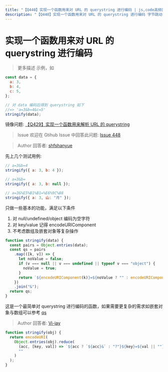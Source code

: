 ```yaml
---
title: "【Q440】实现一个函数用来对 URL 的 querystring 进行编码 | js,code高频面试题"
description: "【Q440】实现一个函数用来对 URL 的 querystring 进行编码 字节跳动面试题、阿里腾讯面试题、美团小米面试题。"
---
```


# 实现一个函数用来对 URL 的 querystring 进行编码

> 更多描述
> 示例，如

```js
const data = {
  a: 3,
  b: 4,
  c: 5,
};

// 对 data 编码后得到 querystring 如下
//=> 'a=3&b=4&c=5'
stringify(data);
```

镜像问题: [【Q429】实现一个函数用来解析 URL 的 querystring](https://github.com/shfshanyue/Daily-Question/issues/436)

> Issue
> 欢迎在 Gtihub Issue 中回答此问题: [Issue 448](https://github.com/shfshanyue/Daily-Question/issues/448)

> Author
> 回答者: [shfshanyue](https://github.com/shfshanyue)

先上几个测试用例:

```js
// a=3&b=4
stringify({ a: 3, b: 4 });

// a=3&b=
stringify({ a: 3, b: null });

// a=3&%E5%B1%B1=%E6%9C%88
stringify({ a: 3, 山: "月" });
```

只做一些基本的功能，满足以下条件

1. 对 null/undefined/object 编码为空字符
1. 对 key/value 记得 encodeURIComponent
1. 不考虑数组及嵌套对象等复杂操作

```js
function stringify(data) {
  const pairs = Object.entries(data);
  const qs = pairs
    .map(([k, v]) => {
      let noValue = false;
      if (v === null || v === undefined || typeof v === "object") {
        noValue = true;
      }
      return `${encodeURIComponent(k)}=${noValue ? "" : encodeURIComponent(v)}`;
    })
    .join("&");
  return qs;
}
```

这是一个最简单对 querystring 进行编码的函数，如果需要更复杂的需求如嵌套对象与数组可以参考 [qs](https://github.com/ljharb/qs)

> Author
> 回答者: [Vi-jay](https://github.com/Vi-jay)

```ts
function stringify(obj) {
  return encodeURI(
    Object.entries(obj).reduce(
      (acc, [key, val]) => `${acc ? `${acc}&` : "?"}${key}=${val || ""}`,
      ""
    )
  );
}
```
